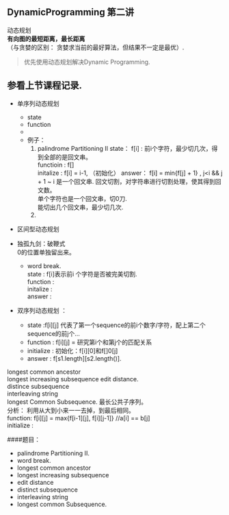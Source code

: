 ## DynamicProgramming  第二讲  
动态规划  
**有向图的最短距离，最长距离**  
（与贪婪的区别： 贪婪求当前的最好算法，但结果不一定是最优）.  

>优先使用动态规划解决Dynamic Programming.  

## 参看上节课程记录.  

* 单序列动态规划  
  * state
  * function
  * 
  * 例子： 
    1. palindrome Partitioning II
      state： f[i] : 前i个字符，最少切几次，得到全部的是回文串。  
      functioin : f[]  
      initalize : f[i] = i-1,  （初始化） 
      answer： f[i] = min{f[j] + 1} , j<i && j + 1 ~ i 是一个回文串.
      回文切割，对字符串进行切割处理，使其得到回文数。  
      单个字符也是一个回文串，切0刀.  
      能切出几个回文串，最少切几次.
    2. 
  

* 区间型动态规划  
 
* 独孤九剑：破鞭式    
  0的位置单独留出来。  
  * word break.  
   state : f[i]表示前i 个字符是否被完美切割.  
   function :   
   initalize :   
   answer : 

* 双序列动态规划 ： 
  * state :f[i][j] 代表了第一个sequence的前i个数字/字符，配上第二个sequence的前j个...
  * function : f[i][j] = 研究第i个和第j个的匹配关系  
  * initialize : 初始化：f[i][0]和f[]0[j]  
  * answer : f[s1.length][s2.length()].  
 
longest common ancestor  
longest increasing subsequence
edit distance.  
distince subsequence  
interleaving string   
longest Common Subsequence.  最长公共子序列。  
分析： 利用从大到小来一一去掉，到最后相同。  
function: f[i][j] = max{f[i-1][j], f[i][j-1]}     //a[i] == b[j]  
initialize : 

####题目：  
* palindrome Partitioning II.
* word break.
* longest common ancestor
* longest increasing subsequence
* edit distance
* distinct subsequence
* interleaving string
* longest common Subsequence.
